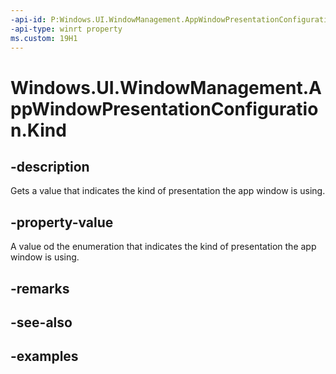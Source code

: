 ```yaml
---
-api-id: P:Windows.UI.WindowManagement.AppWindowPresentationConfiguration.Kind
-api-type: winrt property
ms.custom: 19H1
---
```


<!-- Property syntax.
public AppWindowPresentationKind Kind { get; }
-->

# Windows.UI.WindowManagement.AppWindowPresentationConfiguration.Kind

## -description

Gets a value that indicates the kind of presentation the app window is using.

## -property-value

A value od the enumeration that indicates the kind of presentation the app window is using.

## -remarks

## -see-also

## -examples

